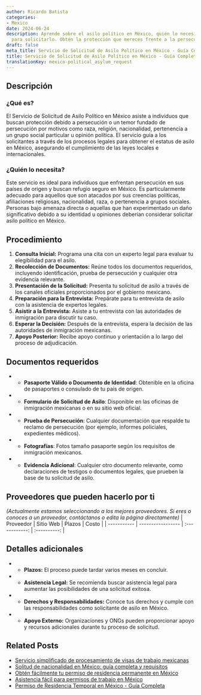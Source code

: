 ```yaml
---
author: Ricardo Batista
categories:
- Mexico
date: 2024-06-24
description: Aprende sobre el asilo político en México, quién lo necesita y los pasos
  para solicitarlo. Obtén la protección que mereces frente a la persecución.
draft: false
meta_title: Servicio de Solicitud de Asilo Político en México - Guía Completa
title: Servicio de Solicitud de Asilo Político en México - Guía Completa
translationKey: mexico-political_asylum_request
---
```



## Descripción
### ¿Qué es?
El Servicio de Solicitud de Asilo Político en México asiste a individuos que buscan protección debido a persecución o un temor fundado de persecución por motivos como raza, religión, nacionalidad, pertenencia a un grupo social particular u opinión política. El servicio guía a los solicitantes a través de los procesos legales para obtener el estatus de asilo en México, asegurando el cumplimiento de las leyes locales e internacionales.

### ¿Quién lo necesita?
Este servicio es ideal para individuos que enfrentan persecución en sus países de origen y buscan refugio seguro en México. Es particularmente adecuado para aquellos que son atacados por sus creencias políticas, afiliaciones religiosas, nacionalidad, raza, o pertenencia a grupos sociales. Personas bajo amenaza directa o aquellas que han experimentado un daño significativo debido a su identidad u opiniones deberían considerar solicitar asilo político en México.

## Procedimiento

1. **Consulta Inicial:** Programa una cita con un experto legal para evaluar tu elegibilidad para el asilo.
2. **Recolección de Documentos:** Reúne todos los documentos requeridos, incluyendo identificación, prueba de persecución y cualquier otra evidencia relevante.
3. **Presentación de la Solicitud:** Presenta tu solicitud de asilo a través de los canales oficiales proporcionados por el gobierno mexicano.
4. **Preparación para la Entrevista:** Prepárate para tu entrevista de asilo con la asistencia de expertos legales.
5. **Asistir a la Entrevista:** Asiste a tu entrevista con las autoridades de inmigración para discutir tu caso.
6. **Esperar la Decisión:** Después de la entrevista, espera la decisión de las autoridades de inmigración mexicanas.
7. **Apoyo Posterior:** Recibe apoyo continuo y orientación a lo largo del proceso de adjudicación.

## Documentos requeridos

- * **Pasaporte Válido o Documento de Identidad**: Obtenible en la oficina de pasaportes o consulado de tu país de origen.
- * **Formulario de Solicitud de Asilo**: Disponible en las oficinas de inmigración mexicanas o en su sitio web oficial.
- * **Prueba de Persecución**: Cualquier documentación que respalde tu reclamo de persecución (por ejemplo, informes policiales, expedientes médicos).
- * **Fotografías**: Fotos tamaño pasaporte según los requisitos de inmigración mexicanos.
- * **Evidencia Adicional**: Cualquier otro documento relevante, como declaraciones de testigos o documentos legales, que prueben la base de tu solicitud de asilo.

## Proveedores que pueden hacerlo por ti
_(Actualmente estamos seleccionando a los mejores proveedores. Si eres o conoces a un proveedor, contáctanos o edita la página directamente)_
| Proveedor   |     Sitio Web     |     Plazos     |     Costo    |
| ----------- | ----------------- | :------------: | :----------: |

## Detalles adicionales

- * **Plazos:** El proceso puede tardar varios meses en concluir.
- * **Asistencia Legal:** Se recomienda buscar asistencia legal para aumentar las posibilidades de una solicitud exitosa.
- * **Derechos y Responsabilidades:** Conoce tus derechos y cumple con las responsabilidades como solicitante de asilo en México.
- * **Apoyo Externo:** Organizaciones y ONGs pueden proporcionar apoyo y recursos adicionales durante tu proceso de solicitud.
## Related Posts

- [Servicio simplificado de procesamiento de visas de trabajo mexicanas](https://tramitit.com/es/guides/mexico/trámite_de_visa_de_trabajo/)
- [Solitud de nacionalidad en México: guía completa y requisitos](https://tramitit.com/es/guides/mexico/solicitud_de_nacionalidad/)
- [Obtén fácilmente tu permiso de residencia permanente en México](https://tramitit.com/es/guides/mexico/permiso_de_residencia_permanente/)
- [Asistencia fácil para permisos de trabajo en México](https://tramitit.com/es/guides/mexico/permiso_de_trabajo/)
- [Permiso de Residencia Temporal en México - Guía Completa](https://tramitit.com/es/guides/mexico/permiso_de_residencia_temporal/)